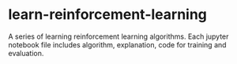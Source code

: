 # learn-reinforcement-learning
A series of learning reinforcement learning algorithms. Each jupyter notebook file includes algorithm, explanation, code for training and evaluation.
